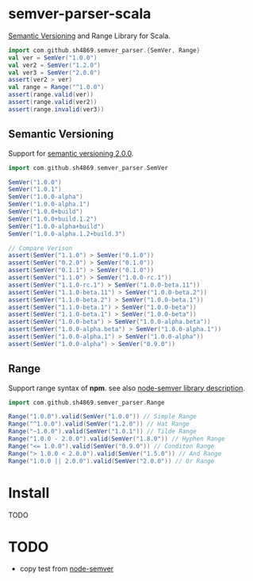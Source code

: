 # semver-parser-scala

[Semantic Versioning](http://semver.org/) and Range Library for Scala.

```scala
import com.github.sh4869.semver_parser.{SemVer, Range}
val ver = SemVer("1.0.0")
val ver2 = SemVer("1.2.0")
val ver3 = SemVer("2.0.0")
assert(ver2 > ver)
val range = Range("^1.0.0")
assert(range.valid(ver))
assert(range.valid(ver2))
assert(range.invalid(ver3))
```

## Semantic Versioning

Support for [semantic versioning 2.0.0](https://semver.org/spec/v2.0.0.html).

```scala
import com.github.sh4869.semver_parser.SemVer

SemVer("1.0.0")
SemVer("1.0.1")
SemVer("1.0.0-alpha")
SemVer("1.0.0-alpha.1")
SemVer("1.0.0+build")
SemVer("1.0.0+build.1.2")
SemVer("1.0.0-alpha+build")
SemVer("1.0.0-alpha.1.2+build.3")

// Compare Verison
assert(SemVer("1.1.0") > SemVer("0.1.0"))
assert(SemVer("0.2.0") > SemVer("0.1.0"))
assert(SemVer("0.1.1") > SemVer("0.1.0"))
assert(SemVer("1.1.0") > SemVer("1.0.0-rc.1"))
assert(SemVer("1.1.0-rc.1") > SemVer("1.0.0-beta.11"))
assert(SemVer("1.1.0-beta.11") > SemVer("1.0.0-beta.2"))
assert(SemVer("1.1.0-beta.2") > SemVer("1.0.0-beta.1"))
assert(SemVer("1.1.0-beta.1") > SemVer("1.0.0-beta"))
assert(SemVer("1.1.0-beta.1") > SemVer("1.0.0-beta"))
assert(SemVer("1.0.0-beta") > SemVer("1.0.0-alpha.beta"))
assert(SemVer("1.0.0-alpha.beta") > SemVer("1.0.0-alpha.1"))
assert(SemVer("1.0.0-alpha.1") > SemVer("1.0.0-alpha"))
assert(SemVer("1.0.0-alpha") > SemVer("0.9.0"))
```

## Range

Support range syntax of **npm**. see also [node-semver library description](https://github.com/npm/node-semver#advanced-range-syntax).

```scala
import com.github.sh4869.semver_parser.Range

Range("1.0.0").valid(SemVer("1.0.0")) // Simple Range
Range("^1.0.0").valid(SemVer("1.2.0")) // Hat Range
Range("~1.0.0").valid(SemVer("1.0.1")) // Tilde Range
Range("1.0.0 - 2.0.0").valid(SemVer("1.8.0")) // Hyphen Range
Range("<= 1.0.0").valid(SemVer("0.9.0")) // Conditon Range
Range("> 1.0.0 < 2.0.0").valid(SemVer("1.5.0")) // And Range
Range("1.0.0 || 2.0.0").valid(SemVer("2.0.0")) // Or Range
```

# Install

TODO

# TODO

- copy test from [node-semver](https://github.com/npm/node-semver)